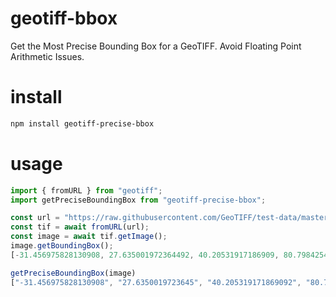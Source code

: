 # geotiff-bbox
Get the Most Precise Bounding Box for a GeoTIFF.  Avoid Floating Point Arithmetic Issues.

# install
```bash
npm install geotiff-precise-bbox
```

# usage
```js
import { fromURL } from "geotiff";
import getPreciseBoundingBox from "geotiff-precise-bbox";

const url = "https://raw.githubusercontent.com/GeoTIFF/test-data/master/files/eu_pasture.tiff";
const tif = await fromURL(url);
const image = await tif.getImage();
image.getBoundingBox();
[-31.456975828130908, 27.635001972364492, 40.20531917186909, 80.7984254723645]

getPreciseBoundingBox(image)
["-31.456975828130908", "27.6350019723645", "40.205319171869092", "80.7984254723645"]
```